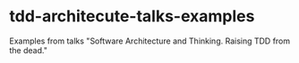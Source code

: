 tdd-architecute-talks-examples
==============================

Examples from talks "Software Architecture and Thinking.  Raising TDD from the dead."
